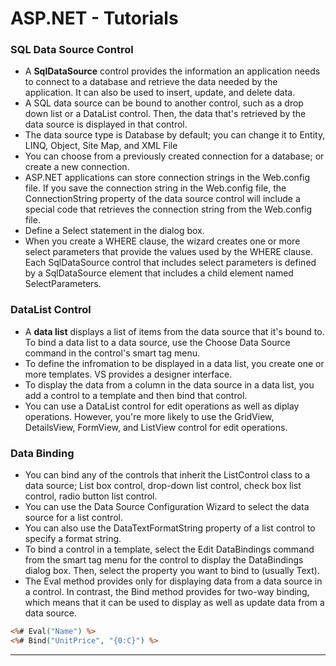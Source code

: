 # ASP.NET - Tutorials

### SQL Data Source Control

- A **SqlDataSource** control provides the information an application needs to connect to a database and retrieve the data needed by the application. It can also be used to insert, update, and delete data.
- A SQL data source can be bound to another control, such as a drop down list or a DataList control. Then, the data that's retrieved by the data source is displayed in that control.  
- The data source type is Database by default; you can change it to Entity, LINQ, Object, Site Map, and XML File
- You can choose from a previously created connection for a database; or create a new connection.
- ASP.NET applications can store connection strings in the Web.config file. If you save the connection string in the Web.config file, the ConnectionString property of the data source control will include a special code that retrieves the connection string from the Web.config file.
- Define a Select statement in the dialog box.
- When you create a WHERE clause, the wizard creates one or more select parameters that provide the values used by the WHERE clause. Each SqlDataSource control that includes select parameters is defined by a SqlDataSource element that includes a child element named SelectParameters. 

### DataList Control
- A **data list** displays a list of items from the data source that it's bound to. To bind a data list to a data source, use the Choose Data Source command in the control's smart tag menu.
- To define the infromation to be displayed in a data list, you create one or more templates. VS provides a designer interface.
- To display the data from a column in the data source in a data list, you add a control to a template and then bind that control.
- You can use a DataList control for edit operations as well as diplay operations. However, you're more likely to use the GridView, DetailsView, FormView, and ListView control for edit operations.

### Data Binding
- You can bind any of the controls that inherit the ListControl class to a data source; List box control, drop-down list control, check box list control, radio button list control.
- You can use the Data Source Configuration Wizard to select the data source for a list control. 
- You can also use the DataTextFormatString property of a list control to specify a format string. 
- To bind a control in a template, select the Edit DataBindings command from the smart tag menu for the control to display the DataBindings dialog box. Then, select the property you want to bind to (usually Text).
- The Eval method provides only for displaying data from a data source in a control. In contrast, the Bind method provides for two-way binding, which means that it can be used to display as well as update data from a data source.  
```ASP
<%# Eval("Name") %>
<%# Bind("UnitPrice", "{0:C}") %>
```
---